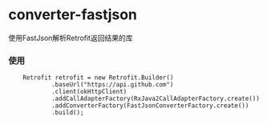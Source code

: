 # converter-fastjson
使用FastJson解析Retrofit返回结果的库

### 使用
        Retrofit retrofit = new Retrofit.Builder()
                .baseUrl("https://api.github.com")
                .client(okHttpClient)
                .addCallAdapterFactory(RxJava2CallAdapterFactory.create())
                .addConverterFactory(FastJsonConverterFactory.create())
                .build();
